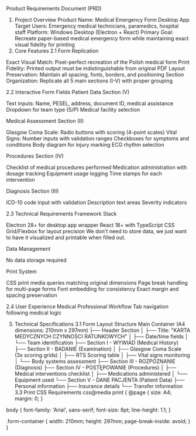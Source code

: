 Product Requirements Document (PRD)
1. Project Overview
Product Name: Medical Emergency Form Desktop App
Target Users: Emergency medical technicians, paramedics, hospital staff
Platform: Windows Desktop (Electron + React)
Primary Goal: Recreate paper-based medical emergency form while maintaining exact visual fidelity for printing
2. Core Features
2.1 Form Replication

Exact Visual Match: Pixel-perfect recreation of the Polish medical form
Print Fidelity: Printed output must be indistinguishable from original PDF
Layout Preservation: Maintain all spacing, fonts, borders, and positioning
Section Organization: Replicate all 5 main sections (I-V) with proper grouping

2.2 Interactive Form Fields
Patient Data Section (V)

Text inputs: Name, PESEL, address, document ID, medical assistance
Dropdown for team type (S/P)
Medical facility selection

Medical Assessment Section (II)

Glasgow Coma Scale: Radio buttons with scoring (4-point scales)
Vital Signs: Number inputs with validation ranges
Checkboxes for symptoms and conditions
Body diagram for injury marking
ECG rhythm selection

Procedures Section (IV)

Checklist of medical procedures performed
Medication administration with dosage tracking
Equipment usage logging
Time stamps for each intervention

Diagnosis Section (III)

ICD-10 code input with validation
Description text areas
Severity indicators

2.3 Technical Requirements
Framework Stack

Electron 28+ for desktop app wrapper
React 18+ with TypeScript
CSS Grid/Flexbox for layout precision
We don't need to store data, we just want to have it visualized and printable when filled out.

Data Management

No data storage required

Print System

CSS print media queries matching original dimensions
Page break handling for multi-page forms
Font embedding for consistency
Exact margin and spacing preservation

2.4 User Experience
Medical Professional Workflow
Tab navigation following medical logic


3. Technical Specifications
3.1 Form Layout Structure
Main Container (A4 dimensions: 210mm x 297mm)
├── Header Section
│   ├── Title: "KARTA MEDYCZNYCH CZYNNOŚCI RATUNKOWYCH"
│   ├── Date/time fields
│   └── Team identification
├── Section I - WYWIAD (Medical History)
├── Section II - BADANIE (Examination)
│   ├── Glasgow Coma Scale (3x scoring grids)
│   ├── RTS Scoring table
│   ├── Vital signs monitoring
│   └── Body systems assessment
├── Section III - ROZPOZNANIE (Diagnosis)
├── Section IV - POSTĘPOWANIE (Procedures)
│   ├── Medical interventions checklist
│   ├── Medications administered
│   └── Equipment used
└── Section V - DANE PACJENTA (Patient Data)
    ├── Personal information
    ├── Insurance details
    └── Transfer information
3.3 Print CSS Requirements
css@media print {
  @page {
    size: A4;
    margin: 0;
  }
  
  body {
    font-family: 'Arial', sans-serif;
    font-size: 8pt;
    line-height: 1.1;
  }
  
  .form-container {
    width: 210mm;
    height: 297mm;
    page-break-inside: avoid;
  }
}